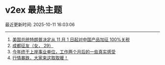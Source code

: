 # v2ex 最热主题

最近更新时间: 2025-10-11 16:03:06

--- 
1. [美国总统特朗普决定从 11 月 1 日起对中国产品加征 100%关税](https://www.v2ex.com/t/1164338) 
2. [成都征友（女， 29）](https://www.v2ex.com/t/1164393) 
3. [今年终于上岸事业单位，工作两个月后的一些真实感受](https://www.v2ex.com/t/1164420) 
4. [行情暴跌，大家来这取取暖！](https://www.v2ex.com/t/1164449) 
